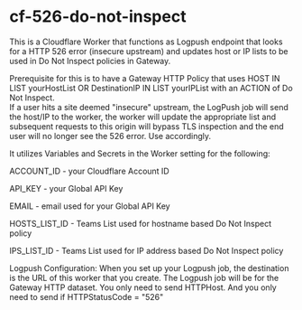 # cf-526-do-not-inspect
This is a Cloudflare Worker that functions as Logpush endpoint that looks for a HTTP 526 error (insecure upstream) and updates host or IP lists to be used in Do Not Inspect policies in Gateway.

Prerequisite for this is to have a Gateway HTTP Policy that uses HOST IN LIST yourHostList OR DestinationIP IN LIST yourIPList with an ACTION of Do Not Inspect.  
If a user hits a site deemed "insecure" upstream, the LogPush job will send the host/IP to the worker, the worker will update the appropriate list and subsequent requests to this origin will bypass TLS inspection and the end user will no longer see the 526 error.  Use accordingly.


It utilizes Variables and Secrets in the Worker setting for the following:

ACCOUNT_ID - your Cloudflare Account ID

API_KEY - your Global API Key

EMAIL - email used for your Global API Key

HOSTS_LIST_ID - Teams List used for hostname based Do Not Inspect policy

IPS_LIST_ID - Teams List used for IP address based Do Not Inspect policy


Logpush Configuration:
When you set up your Logpush job, the destination is the URL of this worker that you create. The Logpush job will be for the Gateway HTTP dataset.
You only need to send HTTPHost. And you only need to send if HTTPStatusCode = "526"
